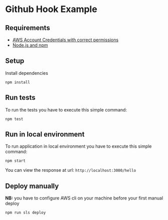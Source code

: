 # Github Hook Example

## Requirements
- [AWS Account Credentials with correct permissions](https://serverless.com/framework/docs/providers/aws/guide/credentials/)
- [Node.js and npm](https://nodejs.org/en/download/package-manager/)

## Setup
Install dependencies
```
npm install
```


## Run tests

To run the tests you have to execute this simple command:
```
npm test
```


## Run in local environment

To run application in local environment you have to execute this simple command:
```
npm start
```
You can view the response at url: `http://localhost:3000/hello`


## Deploy manually
**NB:** you have to configure AWS cli on your machine before your first manual deploy
```
npm run sls deploy
```